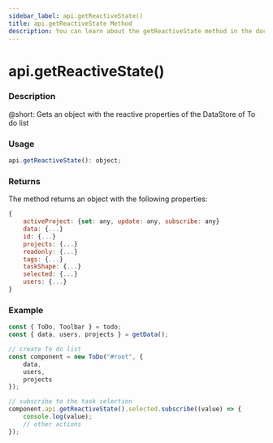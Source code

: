 ```yaml
---
sidebar_label: api.getReactiveState()
title: api.getReactiveState Method
description: You can learn about the getReactiveState method in the documentation of the DHTMLX JavaScript To Do List library. Browse developer guides and API reference, try out code examples and live demos, and download a free 30-day evaluation version of DHTMLX To Do List.
---
```


# api.getReactiveState()

### Description

@short: Gets an object with the reactive properties of the DataStore of To do list 

### Usage

~~~js
api.getReactiveState(): object;
~~~

### Returns

The method returns an object with the following properties:

~~~js
{
    activeProject: {set: any, update: any, subscribe: any}
    data: {...}
    id: {...}
    projects: {...}
    readonly: {...}
    tags: {...}
    taskShape: {...}
    selected: {...}
    users: {...}
}
~~~

### Example

~~~js {12-15}
const { ToDo, Toolbar } = todo;
const { data, users, projects } = getData();

// create To do list
const component = new ToDo("#root", {
    data,
    users,
	projects
});

// subscribe to the task selection
component.api.getReactiveState().selected.subscribe((value) => {
    console.log(value);
    // other actions
});
~~~
